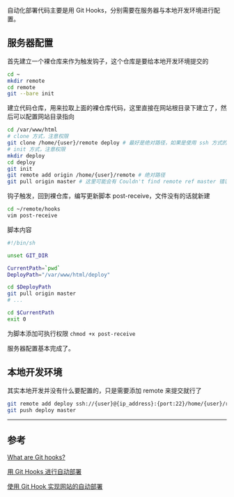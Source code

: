 <!-- title:使用 Git Hooks 自动部署代码 -->
<!-- keywords:Git Hooks -->

自动化部署代码主要是用 Git Hooks，分别需要在服务器与本地开发环境进行配置。

## 服务器配置

首先建立一个裸仓库来作为触发钩子，这个仓库是要给本地开发环境提交的


```bash
cd ~
mkdir remote
cd remote
git --bare init
```

建立代码仓库，用来拉取上面的裸仓库代码，这里直接在网站根目录下建立了，然后可以配置网站目录指向

```bash
cd /var/www/html
# clone 方式，注意权限
git clone /home/{user}/remote deploy # 最好是绝对路径，如果是使用 ssh 方式的话，会要求输入密码等，这里直接使用路径了
# init 方式，注意权限
mkdir deploy
cd deploy
git init
git remote add origin /home/{user}/remote # 绝对路径
git pull origin master # 这里可能会有 Couldn't find remote ref master 错误，因为在初始化裸仓库的时候没有设置分支，可以先提交代码再拉取
```

钩子触发，回到裸仓库，编写更新脚本 post-receive，文件没有的话就新建

```bash
cd ~/remote/hooks
vim post-receive
```

脚本内容

```bash
#!/bin/sh

unset GIT_DIR

CurrentPath=`pwd`
DeployPath="/var/www/html/deploy"

cd $DeployPath
git pull origin master
# ...

cd $CurrentPath
exit 0
```

为脚本添加可执行权限 `chmod +x post-receive`

服务器配置基本完成了。

## 本地开发环境

其实本地开发并没有什么要配置的，只是需要添加 remote 来提交就行了

```bash
git remote add deploy ssh://{user}@{ip_address}:{port:22}/home/{user}/remote # 如果有 ssh 验证的话，yes 就行，注意裸仓库路径
git push deploy master
```

---

## 参考

[What are Git hooks?](http://githooks.com/)

[用 Git Hooks 进行自动部署](https://segmentfault.com/a/1190000003836345)

[使用 Git Hook 实现网站的自动部署](http://blog.haohtml.com/archives/16362)